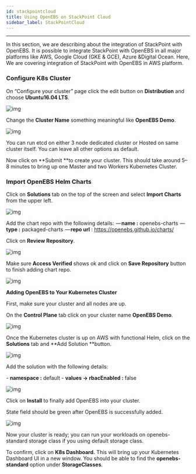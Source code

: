 ```yaml
---
id: stackpointcloud
title: Using OpenEBS on StackPoint Cloud
sidebar_label: StackPointCloud
---
```


------

In this section, we are describing about the integration of StackPoint with OpenEBS. It is possible to integrate StackPoint with OpenEBS in all major platforms like AWS, Google Cloud (GKE & GCE), Azure &Digital Ocean. Here, We are covering integration of StackPoint with OpenEBS in AWS platform.

 

### **Configure K8s Cluster**



On “Configure your cluster” page click the edit button on **Distribution** and choose **Ubuntu16.04 LTS**.

![img](https://cdn-images-1.medium.com/max/800/0*ty0IA_1uuDxaCQoX.png)



Change the **Cluster Name** something meaningful like **OpenEBS Demo**.



![img](https://cdn-images-1.medium.com/max/800/0*50cyzQI-2DZIX-AG.png)



You can run etcd on either 3 node dedicated cluster or Hosted on same cluster itself. You can leave all other options as default. 

Now click on **Submit **to create your cluster. This should take around 5–8 minutes to bring up one Master and two Workers Kubernetes Cluster.

 

### **Import OpenEBS Helm Charts**



Click on **Solutions** tab on the top of the screen and select **Import Charts** from the upper left.

![img](https://cdn-images-1.medium.com/max/800/0*vZr9hqN35SCCsx-a.png)



Add the chart repo
with the following details:
 — **name :** openebs-charts
 — **type :** packaged-charts
 — **repo url** : <https://openebs.github.io/charts/>



Click on **Review Repository**.

![img](https://cdn-images-1.medium.com/max/800/0*lkT38CLmsESK2i1T.png)



Make sure **Access Verified** shows ok and click on **Save Repository** button to finish adding chart repo.



![**img**](https://cdn-images-1.medium.com/max/800/0*tS9uArAROjoOLc05.png)

**Adding OpenEBS to Your Kubernetes Cluster**



First, make sure your cluster and all nodes are up.

On the **Control Plane** tab click on your cluster name **OpenEBS Demo**.



![img](https://cdn-images-1.medium.com/max/800/0*0wxTlbbO_yPMJZ8F.png)



Once the Kubernetes cluster is up on AWS with functional Helm, click on the **Solutions** tab and **Add Solution **button.



![img](https://cdn-images-1.medium.com/max/800/0*QofakUAHAb_DRYWp.png)



Add the solution with the following details:

\- **namespace :** default
\- **values -> rbacEnabled :** false



![img](https://cdn-images-1.medium.com/max/800/0*JiSAsRHf5SND0Cbp.png)



Click on **Install** to finally add OpenEBS into your cluster.

State field should be green after OpenEBS is successfully added.



![img](https://cdn-images-1.medium.com/max/800/0*1nY357dtw3PNOfAi.png)



Now your cluster is ready; you can run your workloads on openebs-standard storage class if you using default storage class.

 

To confirm, click on **K8s Dashboard.** This will bring up your Kubernetes Dashboard UI in a new window. You should be able to find the **openebs-standard** option under **StorageClasses**.

 




<!-- Hotjar Tracking Code for https://docs.openebs.io -->
<script>
   (function(h,o,t,j,a,r){
       h.hj=h.hj||function(){(h.hj.q=h.hj.q||[]).push(arguments)};
       h._hjSettings={hjid:785693,hjsv:6};
       a=o.getElementsByTagName('head')[0];
       r=o.createElement('script');r.async=1;
       r.src=t+h._hjSettings.hjid+j+h._hjSettings.hjsv;
       a.appendChild(r);
   })(window,document,'https://static.hotjar.com/c/hotjar-','.js?sv=');
</script>
